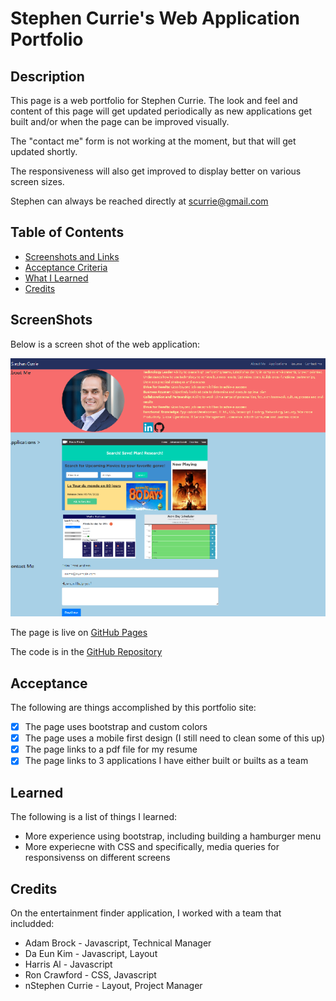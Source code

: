 # Stephen Currie's Web Application Portfolio

## Description

This page is a web portfolio for Stephen Currie.  The look and feel and content of this page will get updated periodically as new applications get built and/or when the page can be improved visually.

The "contact me" form is not working at the moment, but that will get updated shortly.  

The responsiveness will also get improved to display better on various screen sizes.

Stephen can always be reached directly at scurrie@gmail.com

## Table of Contents

- [Screenshots and Links](#screenshots)
- [Acceptance Criteria](#acceptance)
- [What I Learned](#learned)
- [Credits](#credits)


## ScreenShots

Below is a screen shot of the web application:

![Portfolio Screenshot](./assets/images/port_screen.png)

The page is live on [GitHub Pages](https://stephencurrie.github.io/portfolio/)

The code is in the [GitHub Repository](https://github.com/stephencurrie/portfolio)

## Acceptance

The following are things accomplished by this portfolio site:

- [x] The page uses bootstrap and custom colors
- [x] The page uses a mobile first design (I still need to clean some of this up)
- [x] The page links to a pdf file for my resume
- [x] The page links to 3 applications I have either built or builts as a team

## Learned

The following is a list of things I learned:

- More experience using bootstrap, including building a hamburger menu
- More experiecne with CSS and specifically, media queries for responsivenss on different screens

## Credits

On the entertainment finder application, I worked with a team that includded:
- Adam Brock - Javascript, Technical Manager
- Da Eun Kim - Javascript, Layout
- Harris Al - Javascript
- Ron Crawford - CSS, Javascript
- nStephen Currie - Layout, Project Manager
